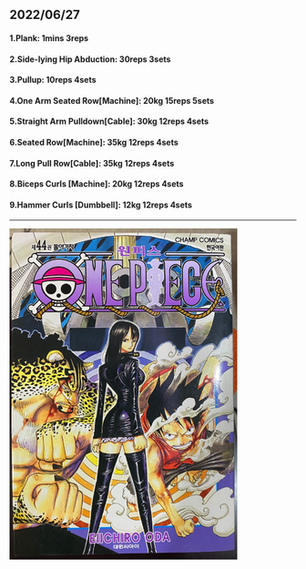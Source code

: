 ## 2022/06/27
#### 1.Plank: 1mins 3reps
#### 2.Side-lying Hip Abduction: 30reps 3sets
#### 3.Pullup: 10reps 4sets
#### 4.One Arm Seated Row\[Machine\]: 20kg 15reps 5sets
#### 5.Straight Arm Pulldown\[Cable\]: 30kg 12reps 4sets
#### 6.Seated Row\[Machine\]: 35kg 12reps 4sets
#### 7.Long Pull Row\[Cable]: 35kg 12reps 4sets
#### 8.Biceps Curls \[Machine\]: 20kg 12reps 4sets
#### 9.Hammer Curls \[Dumbbell\]: 12kg 12reps 4sets

---

<img src='./_resources/__044.png' width='400px' />
